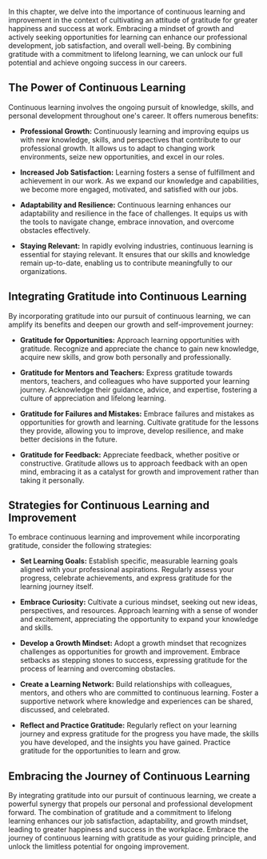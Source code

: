 
In this chapter, we delve into the importance of continuous learning and improvement in the context of cultivating an attitude of gratitude for greater happiness and success at work. Embracing a mindset of growth and actively seeking opportunities for learning can enhance our professional development, job satisfaction, and overall well-being. By combining gratitude with a commitment to lifelong learning, we can unlock our full potential and achieve ongoing success in our careers.

The Power of Continuous Learning
--------------------------------

Continuous learning involves the ongoing pursuit of knowledge, skills, and personal development throughout one's career. It offers numerous benefits:

* **Professional Growth:** Continuously learning and improving equips us with new knowledge, skills, and perspectives that contribute to our professional growth. It allows us to adapt to changing work environments, seize new opportunities, and excel in our roles.

* **Increased Job Satisfaction:** Learning fosters a sense of fulfillment and achievement in our work. As we expand our knowledge and capabilities, we become more engaged, motivated, and satisfied with our jobs.

* **Adaptability and Resilience:** Continuous learning enhances our adaptability and resilience in the face of challenges. It equips us with the tools to navigate change, embrace innovation, and overcome obstacles effectively.

* **Staying Relevant:** In rapidly evolving industries, continuous learning is essential for staying relevant. It ensures that our skills and knowledge remain up-to-date, enabling us to contribute meaningfully to our organizations.

Integrating Gratitude into Continuous Learning
----------------------------------------------

By incorporating gratitude into our pursuit of continuous learning, we can amplify its benefits and deepen our growth and self-improvement journey:

* **Gratitude for Opportunities:** Approach learning opportunities with gratitude. Recognize and appreciate the chance to gain new knowledge, acquire new skills, and grow both personally and professionally.

* **Gratitude for Mentors and Teachers:** Express gratitude towards mentors, teachers, and colleagues who have supported your learning journey. Acknowledge their guidance, advice, and expertise, fostering a culture of appreciation and lifelong learning.

* **Gratitude for Failures and Mistakes:** Embrace failures and mistakes as opportunities for growth and learning. Cultivate gratitude for the lessons they provide, allowing you to improve, develop resilience, and make better decisions in the future.

* **Gratitude for Feedback:** Appreciate feedback, whether positive or constructive. Gratitude allows us to approach feedback with an open mind, embracing it as a catalyst for growth and improvement rather than taking it personally.

Strategies for Continuous Learning and Improvement
--------------------------------------------------

To embrace continuous learning and improvement while incorporating gratitude, consider the following strategies:

* **Set Learning Goals:** Establish specific, measurable learning goals aligned with your professional aspirations. Regularly assess your progress, celebrate achievements, and express gratitude for the learning journey itself.

* **Embrace Curiosity:** Cultivate a curious mindset, seeking out new ideas, perspectives, and resources. Approach learning with a sense of wonder and excitement, appreciating the opportunity to expand your knowledge and skills.

* **Develop a Growth Mindset:** Adopt a growth mindset that recognizes challenges as opportunities for growth and improvement. Embrace setbacks as stepping stones to success, expressing gratitude for the process of learning and overcoming obstacles.

* **Create a Learning Network:** Build relationships with colleagues, mentors, and others who are committed to continuous learning. Foster a supportive network where knowledge and experiences can be shared, discussed, and celebrated.

* **Reflect and Practice Gratitude:** Regularly reflect on your learning journey and express gratitude for the progress you have made, the skills you have developed, and the insights you have gained. Practice gratitude for the opportunities to learn and grow.

Embracing the Journey of Continuous Learning
--------------------------------------------

By integrating gratitude into our pursuit of continuous learning, we create a powerful synergy that propels our personal and professional development forward. The combination of gratitude and a commitment to lifelong learning enhances our job satisfaction, adaptability, and growth mindset, leading to greater happiness and success in the workplace. Embrace the journey of continuous learning with gratitude as your guiding principle, and unlock the limitless potential for ongoing improvement.
